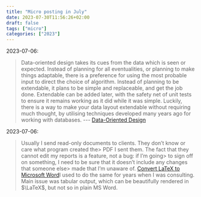 ```yaml
---
title: "Micro posting in July"
date: 2023-07-30T11:56:26+02:00
draft: false
tags: ["micro"]
categories: ["2023"]
---
```


<a href="#" style="text-decoration: none;">2023-07-06</a>:

> Data-oriented design takes its cues from the data which is seen or expected. Instead of planning for all eventualities, or planning to make things adaptable, there is a preference for using the most probable input to direct the choice of algorithm. Instead of planning to be extendable, it plans to be simple and replaceable, and get the job done. Extendable can be added later, with the safety net of unit tests to ensure it remains working as it did while it was simple. Luckily, there is a way to make your data layout extendable without requiring much thought, by utilising techniques developed many years ago for working with databases. --- [Data-Oriented Design](https://www.dataorienteddesign.com/dodbook/)<br>

<a href="#" style="text-decoration: none;">2023-07-06</a>:

> Usually I send read-only documents to clients. They don’t know or care what program created the> PDF I sent them. The fact that they cannot edit my reports is a feature, not a bug: if I’m going> to sign off on something, I need to be sure that it doesn’t include any changes that someone else> made that I’m unaware of. [Convert LaTeX to Microsoft Word](https://www.johndcook.com/blog/2023/07/05/convert-latex-to-microsoft-word/)I used to do the same for years when I was consulting. Main issue was tabular output, which can be beautifully rendered in $\LaTeX$, but not so in plain MS Word.<br>
